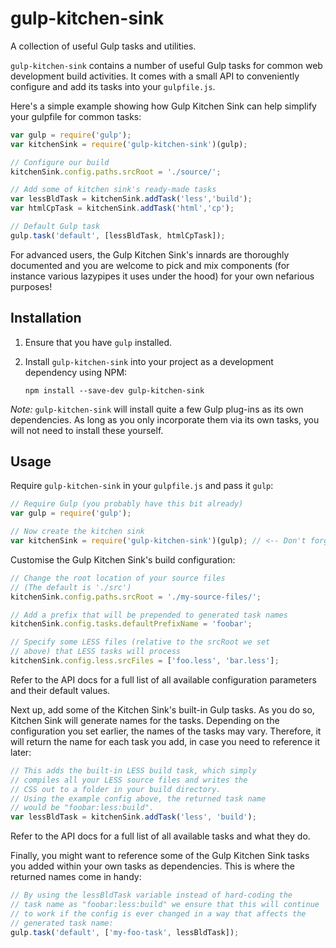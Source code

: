 # gulp-kitchen-sink
A collection of useful Gulp tasks and utilities.

`gulp-kitchen-sink` contains a number of useful Gulp tasks for common web development build activities. It comes with a small API to conveniently configure and add its tasks into your `gulpfile.js`.

Here's a simple example showing how Gulp Kitchen Sink can help simplify your gulpfile for common tasks:

```js
var gulp = require('gulp');
var kitchenSink = require('gulp-kitchen-sink')(gulp);

// Configure our build
kitchenSink.config.paths.srcRoot = './source/';

// Add some of kitchen sink's ready-made tasks
var lessBldTask = kitchenSink.addTask('less','build');
var htmlCpTask = kitchenSink.addTask('html','cp');

// Default Gulp task
gulp.task('default', [lessBldTask, htmlCpTask]);
```

For advanced users, the Gulp Kitchen Sink's innards are thoroughly documented and you are welcome to pick and mix components (for instance various lazypipes it uses under the hood) for your own nefarious purposes!

## Installation

1. Ensure that you have `gulp` installed.
1. Install `gulp-kitchen-sink` into your project as a development dependency using NPM:

    `npm install --save-dev gulp-kitchen-sink`

_Note:_ `gulp-kitchen-sink` will install quite a few Gulp plug-ins as its own dependencies. As long as you only incorporate them via its own tasks, you will not need to install these yourself.

## Usage

Require `gulp-kitchen-sink` in your `gulpfile.js` and pass it `gulp`:

```js
// Require Gulp (you probably have this bit already)
var gulp = require('gulp');

// Now create the kitchen sink
var kitchenSink = require('gulp-kitchen-sink')(gulp); // <-- Don't forget to add the (gulp) bit!
```

Customise the Gulp Kitchen Sink's build configuration:

```js
// Change the root location of your source files
// (The default is './src')
kitchenSink.config.paths.srcRoot = './my-source-files/';

// Add a prefix that will be prepended to generated task names
kitchenSink.config.tasks.defaultPrefixName = 'foobar';

// Specify some LESS files (relative to the srcRoot we set
// above) that LESS tasks will process
kitchenSink.config.less.srcFiles = ['foo.less', 'bar.less'];
```

Refer to the API docs for a full list of all available configuration parameters and their default values.

Next up, add some of the Kitchen Sink's built-in Gulp tasks. As you do so, Kitchen Sink will generate names for the tasks. Depending on the configuration you set earlier, the names of the tasks may vary. Therefore, it will return the name for each task you add, in case you need to reference it later:

```js
// This adds the built-in LESS build task, which simply
// compiles all your LESS source files and writes the
// CSS out to a folder in your build directory.
// Using the example config above, the returned task name
// would be "foobar:less:build".
var lessBldTask = kitchenSink.addTask('less', 'build');
```

Refer to the API docs for a full list of all available tasks and what they do.

Finally, you might want to reference some of the Gulp Kitchen Sink tasks you added within your own tasks as dependencies. This is where the returned names come in handy:

```js
// By using the lessBldTask variable instead of hard-coding the
// task name as "foobar:less:build" we ensure that this will continue
// to work if the config is ever changed in a way that affects the
// generated task name:
gulp.task('default', ['my-foo-task', lessBldTask]);
```
